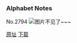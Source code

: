### Alphabet Notes
No.2794
![图片不见了~~~](https://imgs.xkcd.com/comics/alphabet_notes.png)

[原址](https://xkcd.com//2794) [下载](https://imgs.xkcd.com/comics/alphabet_notes.png)

